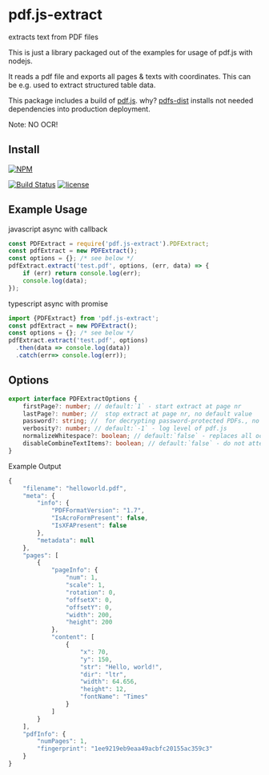 # pdf.js-extract

extracts text from PDF files

This is just a library packaged out of the examples for usage of pdf.js with nodejs.

It reads a pdf file and exports all pages & texts with coordinates. This can be e.g. used to extract structured table data.

This package includes a build of [pdf.js](https://github.com/mozilla/pdf.js). why? [pdfs-dist](https://github.com/mozilla/pdfjs-dist) installs not needed dependencies into production deployment.

Note: NO OCR!

## Install

[![NPM](https://nodei.co/npm/pdf.js-extract.png?downloads=true&downloadRank=true&stars=true)](https://nodei.co/npm/pdf.js-extract/)

[![Build Status](https://travis-ci.org/ffalt/pdf.js-extract.svg?branch=master)](https://travis-ci.org/ffalt/pdf.js-extract)
[![license](https://img.shields.io/npm/l/pdf.js-extract.svg)](http://opensource.org/licenses/MIT) 

## Example Usage

javascript async with callback
```javascript
const PDFExtract = require('pdf.js-extract').PDFExtract;
const pdfExtract = new PDFExtract();
const options = {}; /* see below */
pdfExtract.extract('test.pdf', options, (err, data) => {
    if (err) return console.log(err);
    console.log(data);
});
```

typescript async with promise
```typescript
import {PDFExtract} from 'pdf.js-extract';
const pdfExtract = new PDFExtract();
const options = {}; /* see below */
pdfExtract.extract('test.pdf', options)
  .then(data => console.log(data))
  .catch(err=> console.log(err));
```

## Options
```typescript
export interface PDFExtractOptions {
    firstPage?: number; // default:`1` - start extract at page nr
    lastPage?: number; //  stop extract at page nr, no default value
    password?: string; //  for decrypting password-protected PDFs., no default value
    verbosity?: number; // default:`-1` - log level of pdf.js
    normalizeWhitespace?: boolean; // default:`false` - replaces all occurrences of whitespace with standard spaces (0x20).
    disableCombineTextItems?: boolean; // default:`false` - do not attempt to combine  same line {@link TextItem}'s.
}
```

Example Output

```javascript
{
	"filename": "helloworld.pdf",
	"meta": {
		"info": {
			"PDFFormatVersion": "1.7",
			"IsAcroFormPresent": false,
			"IsXFAPresent": false
		},
		"metadata": null
	},
	"pages": [
		{
			"pageInfo": {
				"num": 1,
				"scale": 1,
				"rotation": 0,
				"offsetX": 0,
				"offsetY": 0,
				"width": 200,
				"height": 200
			},
			"content": [
				{
					"x": 70,
					"y": 150,
					"str": "Hello, world!",
					"dir": "ltr",
					"width": 64.656,
					"height": 12,
					"fontName": "Times"
				}
			]
		}
	],
	"pdfInfo": {
		"numPages": 1,
		"fingerprint": "1ee9219eb9eaa49acbfc20155ac359c3"
	}
}
```
